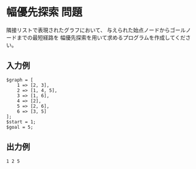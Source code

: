 
# 幅優先探索 問題

隣接リストで表現されたグラフにおいて、
与えられた始点ノードからゴールノードまでの最短経路を
幅優先探索を用いて求めるプログラムを作成してください。

## 入力例

```
$graph = [
    1 => [2, 3],
    2 => [1, 4, 5],
    3 => [1, 6],
    4 => [2],
    5 => [2, 6],
    6 => [3, 5]
];
$start = 1;
$goal = 5;
```

## 出力例
```
1 2 5
```

